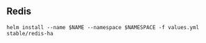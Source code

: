 ## Redis


```shell script
helm install --name $NAME --namespace $NAMESPACE -f values.yml stable/redis-ha
```


